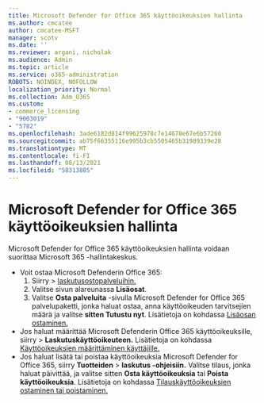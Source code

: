 ```yaml
---
title: Microsoft Defender for Office 365 käyttöoikeuksien hallinta
ms.author: cmcatee
author: cmcatee-MSFT
manager: scotv
ms.date: ''
ms.reviewer: argani, nicholak
ms.audience: Admin
ms.topic: article
ms.service: o365-administration
ROBOTS: NOINDEX, NOFOLLOW
localization_priority: Normal
ms.collection: Adm_O365
ms.custom:
- commerce_licensing
- "9003019"
- "5782"
ms.openlocfilehash: 3ade6182d814f99625978c7e14678e67e6b57260
ms.sourcegitcommit: ab75f66355116e995b3cb5505465b31989339e28
ms.translationtype: MT
ms.contentlocale: fi-FI
ms.lasthandoff: 08/13/2021
ms.locfileid: "58313885"
---
```

# <a name="microsoft-defender-for-office-365-license-management"></a>Microsoft Defender for Office 365 käyttöoikeuksien hallinta

Microsoft Defender for Office 365 käyttöoikeuksien hallinta voidaan suorittaa Microsoft 365 -hallintakeskus.

- Voit ostaa Microsoft Defenderin Office 365:
    1. Siirry   >  [laskutusostopalveluihin.](https://go.microsoft.com/fwlink/p/?linkid=868433)
    2. Valitse sivun alareunassa **Lisäosat**.
    3. Valitse **Osta palveluita** -sivulla Microsoft Defender for Office 365 palvelupaketti, jonka haluat ostaa, anna käyttöoikeuden tarvitsejien määrä ja valitse **sitten Tutustu nyt**. Lisätietoja on kohdassa [Lisäosan ostaminen.](https://docs.microsoft.com/microsoft-365/commerce/buy-or-edit-an-add-on)
- Jos haluat määrittää Microsoft Defenderin Office 365 käyttöoikeuksille, siirry   >  **Laskutuskäyttöoikeuteen.** Lisätietoja on kohdassa [Käyttöoikeuksien määrittäminen käyttäjille.](https://docs.microsoft.com/microsoft-365/admin/manage/assign-licenses-to-users)
- Jos haluat lisätä tai poistaa käyttöoikeuksia Microsoft Defender for Office 365, siirry **Tuotteiden**  >  **laskutus -ohjeisiin.** Valitse tilaus, jonka haluat päivittää, ja valitse sitten **Osta käyttöoikeuksia** tai **Poista käyttöoikeuksia**. Lisätietoja on kohdassa [Tilauskäyttöoikeuksien ostaminen tai poistaminen.](https://docs.microsoft.com/microsoft-365/commerce/licenses/buy-licenses)
